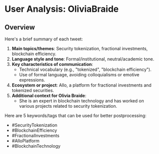 # User Analysis: OliviaBraide

## Overview

Here's a brief summary of each tweet:

1. **Main topics/themes**: Security tokenization, fractional investments, blockchain efficiency.
2. **Language style and tone**: Formal/institutional, neutral/academic tone.
3. **Key characteristics of communication**:
	* Technical vocabulary (e.g., "tokenized", "blockchain efficiency").
	* Use of formal language, avoiding colloquialisms or emotive expressions.
4. **Ecosystem or project**: Allo, a platform for fractional investments and tokenized securities.
5. **Additional context for Olivia Braide**:
	* She is an expert in blockchain technology and has worked on various projects related to security tokenization.

Here are 5 keywords/tags that can be used for better postprocessing:

* #SecurityTokenization
* #BlockchainEfficiency
* #FractionalInvestments
* #AlloPlatform
* #BlockchainTechnology